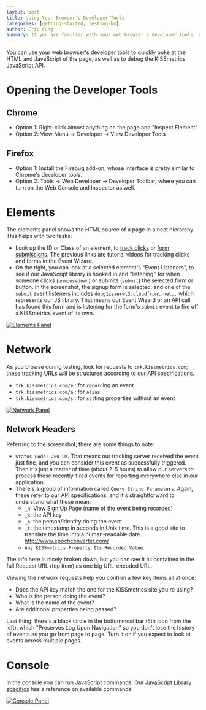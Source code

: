 ```yaml
---
layout: post
title: Using Your Browser's Developer Tools
categories: [getting-started, testing-km]
author: Eric Fung
summary: If you are familiar with your web browser's developer tools, you can quickly examine the HTML and JavaScript of the page to debug the KISSmetrics JavaScript API.
---
```

You can use your web browser's developer tools to quickly poke at the HTML and JavaScript of the page, as well as to debug the KISSmetrics JavaScript API.

# Opening the Developer Tools

## Chrome

* Option 1: Right-click almost anything on the page and "Inspect Element"
* Option 2: View Menu  -> Developer -> View Developer Tools

## Firefox

* Option 1: Install the Firebug add-on, whose interface is pretty similar to Chrome's developer tools.
* Option 2: Tools -> Web Developer -> Developer Toolbar, where you can turn on the Web Console and Inspector as well.

# Elements

The elements panel shows the HTML source of a page in a neat hierarchy. This helps with two tasks:

* Look up the ID or Class of an element, to [track clicks][clickvid] or [form submissions][formvid]. The previous links are tutorial videos for tracking clicks and forms in the Event Wizard.
* On the right, you can look at a selected element's "Event Listeners", to see if our JavaScript library is hooked in and "listening" for when someone clicks (`onmousedown`) or submits (`submit`) the selected form or button. In the screenshot, the signup form is selected, and one of the `submit` event listeners includes `doug1izaerwt3.cloudfront.net….` which represents our JS library. That means our Event Wizard or an API call has found this form and is listening for the form's `submit` event to fire off a KISSmetrics event of its own.

[![Elements Panel][elements-ss]][elements-ss]

# Network

As you browse during testing, look for requests to `trk.kissmetrics.com`; these tracking URLs will be structured according to our [API specifications][specs].

* `trk.kissmetrics.com/e` : for `record`ing an event
* `trk.kissmetrics.com/a` : for `alias`
* `trk.kissmetrics.com/s` : for `set`ting properties without an event

[![Network Panel][network-ss]][network-ss]

## Network Headers

Referring to the screenshot, there are some things to note:

* `Status Code: 200 OK`. That means our tracking server received the event just fine, and you can consider this event as successfully triggered. Then it's just a matter of time (about 2-5 hours) to allow our servers to process these recently-fired events for reporting everywhere else in our application.
* There's a group of information called `Query String Parameters`. Again, these refer to our API specifications, and it's straightforward to understand what these mean:
  - `_n`: View Sign Up Page (name of the event being recorded)
  - `_k`: the API key
  - `_p`: the person/identity doing the event
  - `_t`: the timestamp in seconds in Unix time. This is a good site to translate the time into a human-readable date. http://www.epochconverter.com/
  - `Any KISSmetrics Property`: `Its Recorded Value`.
  
The info here is nicely broken down, but you can see it all contained in the full Request URL (top item) as one big URL-encoded URL.

Viewing the network requests help you confirm a few key items all at once:

* Does the API key match the one for the KISSmetrics site you're using?
* Who is the person doing the event?
* What is the name of the event?
* Are additional properties being passed?

Last thing: there's a black circle in the bottommost bar (5th icon from the left), which "Preserves Log Upon Navigation" so you don't lose the history of events as you go from page to page. Turn it on if you expect to look at events across multiple pages.

# Console

In the console you can run JavaScript commands. Our [JavaScript Library specifics][js-specific] has a reference on available commands.

[![Console Panel][console-ss]][console-ss]


[js-specific]: /apis/javascript/javascript-specific

[network-ss]: https://s3.amazonaws.com/kissmetrics-support-files/assets/getting-started/testing-km/network.png
[elements-ss]: https://s3.amazonaws.com/kissmetrics-support-files/assets/getting-started/testing-km/elements.png
[console-ss]: https://s3.amazonaws.com/kissmetrics-support-files/assets/getting-started/testing-km/console.png

[clickvid]: /tutorial/event-library/events-clicks
[formvid]: /tutorial/event-library/events-form

[specs]: /apis/specifications
